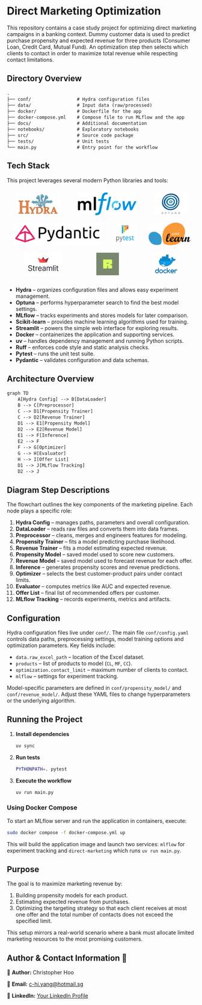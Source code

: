 # Direct Marketing Optimization

This repository contains a case study project for optimizing direct marketing campaigns in a banking context. Dummy customer data is used to predict purchase propensity and expected revenue for three products (Consumer Loan, Credit Card, Mutual Fund). An optimization step then selects which clients to contact in order to maximize total revenue while respecting contact limitations.

## Directory Overview

```
.
├── conf/                 # Hydra configuration files
├── data/                 # Input data (raw/processed)
├── docker/               # Dockerfile for the app
├── docker-compose.yml    # Compose file to run MLflow and the app
├── docs/                 # Additional documentation
├── notebooks/            # Exploratory notebooks
├── src/                  # Source code package
├── tests/                # Unit tests
└── main.py               # Entry point for the workflow
```

## Tech Stack

This project leverages several modern Python libraries and tools:

<div style="display: flex; justify-content: space-around; flex-wrap: wrap; align-items: center; margin-bottom: 20px;">
  <img src="images/hydra.png" alt="Hydra" height="60" style="margin: 10px;" />
  <img src="images/mlflow.webp" alt="MLflow" height="60" style="margin: 10px;" />
  <img src="images/optuna.jpg" alt="Optuna" height="60" style="margin: 10px;" />
  <img src="images/pydantic.jpg" alt="Pydantic" height="60" style="margin: 10px;" />
  <img src="images/pytest.svg" alt="PyTest" height="60" style="margin: 10px;" />
  <img src="images/sklearn.png" alt="Scikit-learn" height="60" style="margin: 10px;" />
  <img src="images/streamlit.png" alt="Streamlit" height="60" style="margin: 10px;" />
  <img src="images/ruff.png" alt="Ruff" height="60" style="margin: 10px;" />
  <img src="images/docker.png" alt="Docker" height="60" style="margin: 10px;" />
</div>

- **Hydra** – organizes configuration files and allows easy experiment
  management.
- **Optuna** – performs hyperparameter search to find the best model settings.
- **MLflow** – tracks experiments and stores models for later comparison.
- **Scikit-learn** – provides machine learning algorithms used for training.
- **Streamlit** – powers the simple web interface for exploring results.
- **Docker** – containerizes the application and supporting services.
- **uv** – handles dependency management and running Python scripts.
- **Ruff** – enforces code style and static analysis checks.
- **Pytest** – runs the unit test suite.
- **Pydantic** – validates configuration and data schemas.


## Architecture Overview

```mermaid
graph TD
    A[Hydra Config] --> B[DataLoader]
    B --> C[Preprocessor]
    C --> D1[Propensity Trainer]
    C --> D2[Revenue Trainer]
    D1 --> E1[Propensity Model]
    D2 --> E2[Revenue Model]
    E1 --> F[Inference]
    E2 --> F
    F --> G[Optimizer]
    G --> H[Evaluator]
    H --> I[Offer List]
    D1 --> J[MLflow Tracking]
    D2 --> J
```

## Diagram Step Descriptions

The flowchart outlines the key components of the marketing pipeline. Each node plays a specific role:

1. **Hydra Config** – manages paths, parameters and overall configuration.
2. **DataLoader** – reads raw files and converts them into data frames.
3. **Preprocessor** – cleans, merges and engineers features for modeling.
4. **Propensity Trainer** – fits a model predicting purchase likelihood.
5. **Revenue Trainer** – fits a model estimating expected revenue.
6. **Propensity Model** – saved model used to score new customers.
7. **Revenue Model** – saved model used to forecast revenue for each offer.
8. **Inference** – generates propensity scores and revenue predictions.
9. **Optimizer** – selects the best customer-product pairs under contact limits.
10. **Evaluator** – computes metrics like AUC and expected revenue.
11. **Offer List** – final list of recommended offers per customer.
12. **MLflow Tracking** – records experiments, metrics and artifacts.


## Configuration

Hydra configuration files live under `conf/`. The main file `conf/config.yaml` controls data paths, preprocessing settings, model training options and optimization parameters. Key fields include:

- `data.raw_excel_path` – location of the Excel dataset.
- `products` – list of products to model (`CL`, `MF`, `CC`).
- `optimization.contact_limit` – maximum number of clients to contact.
- `mlflow` – settings for experiment tracking.

Model-specific parameters are defined in `conf/propensity_model/` and `conf/revenue_model/`. Adjust these YAML files to change hyperparameters or the underlying algorithm.

## Running the Project

1. **Install dependencies**
   ```bash
   uv sync
   ```
2. **Run tests**
   ```bash
   PYTHONPATH=. pytest
   ```
3. **Execute the workflow**
   ```bash
   uv run main.py
   ```

### Using Docker Compose

To start an MLflow server and run the application in containers, execute:

```bash
sudo docker compose -f docker-compose.yml up
```

This will build the application image and launch two services: `mlflow` for experiment tracking and `direct-marketing` which runs `uv run main.py`.

## Purpose

The goal is to maximize marketing revenue by:
1. Building propensity models for each product.
2. Estimating expected revenue from purchases.
3. Optimizing the targeting strategy so that each client receives at most one offer and the total number of contacts does not exceed the specified limit.

This setup mirrors a real-world scenario where a bank must allocate limited marketing resources to the most promising customers.


## Author & Contact Information 👋

👤 **Author:** Christopher Hoo

📧 **Email:** c-hi.yang@hotmail.sg

💼 **LinkedIn:** [Your LinkedIn Profile](https://www.linkedin.com/in/christopher-chi-yang-hoo-570698bb/)
